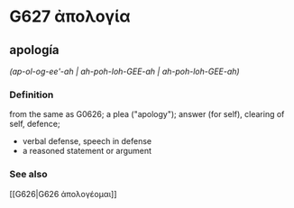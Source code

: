 # G627 ἀπολογία

## apología

_(ap-ol-og-ee'-ah | ah-poh-loh-GEE-ah | ah-poh-loh-GEE-ah)_

### Definition

from the same as G0626; a plea ("apology"); answer (for self), clearing of self, defence; 

- verbal defense, speech in defense
- a reasoned statement or argument

### See also

[[G626|G626 ἀπολογέομαι]]
